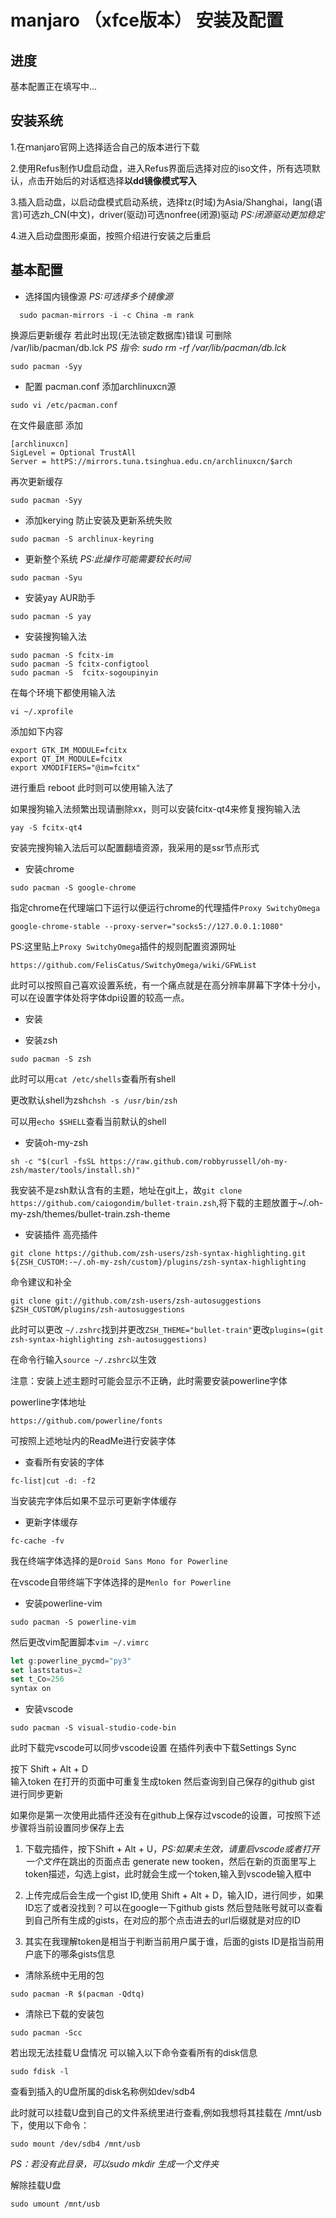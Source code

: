 # manjaro （xfce版本） 安装及配置

## 进度
基本配置正在填写中...

## 安装系统
1.在ｍanjaro官网上选择适合自己的版本进行下载

2.使用Refus制作U盘启动盘，进入Refus界面后选择对应的iso文件，所有选项默认，点击开始后的对话框选择**以dd镜像模式写入**

3.插入启动盘，以启动盘模式启动系统，选择tz(时域)为Asia/Shanghai，lang(语言)可选zh_CN(中文)，driver(驱动)可选nonfree(闭源)驱动  *PS:闭源驱动更加稳定*

4.进入启动盘图形桌面，按照介绍进行安装之后重启

## 基本配置
- 选择国内镜像源 *PS:可选择多个镜像源*
~~~ 
  sudo pacman-mirrors -i -c China -m rank
~~~
换源后更新缓存
若此时出现(无法锁定数据库)错误
可删除 /var/lib/pacman/db.lck
 *PS 指令: sudo rm -rf /var/lib/pacman/db.lck*
~~~
sudo pacman -Syy
~~~
- 配置 pacman.conf  添加archlinuxcn源
~~~
sudo vi /etc/pacman.conf
~~~
在文件最底部
添加
~~~
[archlinuxcn]
SigLevel = Optional TrustAll
Server = httPS://mirrors.tuna.tsinghua.edu.cn/archlinuxcn/$arch
~~~
再次更新缓存
~~~
sudo pacman -Syy
~~~
- 添加kerying 防止安装及更新系统失败
~~~
sudo pacman -S archlinux-keyring
~~~
- 更新整个系统
*PS:此操作可能需要较长时间*
~~~
sudo pacman -Syu
~~~
- 安装yay AUR助手
~~~
sudo pacman -S yay
~~~
- 安装搜狗输入法
~~~
sudo pacman -S fcitx-im
sudo pacman -S fcitx-configtool
sudo pacman -S  fcitx-sogoupinyin
~~~
在每个环境下都使用输入法
~~~
vi ~/.xprofile
~~~
添加如下内容
~~~
export GTK_IM_MODULE=fcitx
export QT_IM_MODULE=fcitx
export XMODIFIERS="@im=fcitx"
~~~
进行重启 reboot
此时则可以使用输入法了

如果搜狗输入法频繁出现请删除xx，则可以安装fcitx-qt4来修复搜狗输入法
~~~
yay -S fcitx-qt4
~~~
安装完搜狗输入法后可以配置翻墙资源，我采用的是ssr节点形式

- 安装chrome
~~~
sudo pacman -S google-chrome 
~~~

指定chrome在代理端口下运行以便运行chrome的代理插件`Proxy SwitchyOmega`
~~~
google-chrome-stable --proxy-server="socks5://127.0.0.1:1080"
~~~

PS:这里贴上`Proxy SwitchyOmega`插件的规则配置资源网址
~~~
https://github.com/FelisCatus/SwitchyOmega/wiki/GFWList
~~~

此时可以按照自己喜欢设置系统，有一个痛点就是在高分辨率屏幕下字体十分小，可以在设置字体处将字体dpi设置的较高一点。

- 安装

- 安装zsh 
~~~
sudo pacman -S zsh
~~~
此时可以用`cat /etc/shells`查看所有shell

更改默认shell为zsh`chsh -s /usr/bin/zsh`

可以用`echo $SHELL`查看当前默认的shell

- 安装oh-my-zsh
~~~
sh -c "$(curl -fsSL https://raw.github.com/robbyrussell/oh-my-zsh/master/tools/install.sh)"
~~~
我安装不是zsh默认含有的主题，地址在git上，故`git clone https://github.com/caiogondim/bullet-train.zsh`,将下载的主题放置于~/.oh-my-zsh/themes/bullet-train.zsh-theme

- 安装插件
高亮插件
~~~
git clone https://github.com/zsh-users/zsh-syntax-highlighting.git ${ZSH_CUSTOM:-~/.oh-my-zsh/custom}/plugins/zsh-syntax-highlighting
~~~
命令建议和补全
~~~
git clone git://github.com/zsh-users/zsh-autosuggestions $ZSH_CUSTOM/plugins/zsh-autosuggestions
~~~
此时可以更改 `~/.zshrc`找到并更改`ZSH_THEME="bullet-train"`更改`plugins=(git zsh-syntax-highlighting zsh-autosuggestions)`

在命令行输入`source ~/.zshrc`以生效

注意：安装上述主题时可能会显示不正确，此时需要安装powerline字体

powerline字体地址
~~~
https://github.com/powerline/fonts
~~~
可按照上述地址内的ReadMe进行安装字体

- 查看所有安装的字体
~~~
fc-list|cut -d: -f2
~~~
当安装完字体后如果不显示可更新字体缓存
- 更新字体缓存
~~~
fc-cache -fv
~~~
我在终端字体选择的是`Droid Sans Mono for Powerline`

在vscode自带终端下字体选择的是`Menlo for Powerline`

- 安装powerline-vim
~~~
sudo pacman -S powerline-vim
~~~
然后更改vim配置脚本`vim ~/.vimrc`

~~~js
let g:powerline_pycmd="py3"
set laststatus=2
set t_Co=256
syntax on
~~~

- 安装vscode
~~~
sudo pacman -S visual-studio-code-bin
~~~
此时下载完vscode可以同步vscode设置
在插件列表中下载Settings Sync

按下 Shift + Alt + D  
输入token 在打开的页面中可重复生成token 
然后查询到自己保存的github gist 进行同步更新

如果你是第一次使用此插件还没有在github上保存过vscode的设置，可按照下述步骤将当前设置同步保存上去

1. 下载完插件，按下Shift + Alt + U，*PS:如果未生效，请重启vscode或者打开一个文件*在跳出的页面点击 generate new tooken，然后在新的页面里写上token描述，勾选上gist，此时就会生成一个token,输入到vscode输入框中

2. 上传完成后会生成一个gist ID,使用 Shift + Alt + D，输入ID，进行同步，如果ID忘了或者没找到？可以在google一下github gists 然后登陆账号就可以查看到自己所有生成的gists，在对应的那个点击进去的url后缀就是对应的ID

3. 其实在我理解token是相当于判断当前用户属于谁，后面的gists ID是指当前用户底下的哪条gists信息

- 清除系统中无用的包
~~~
sudo pacman -R $(pacman -Qdtq)
~~~

- 清除已下载的安装包
~~~
sudo pacman -Scc
~~~

若出现无法挂载Ｕ盘情况
可以输入以下命令查看所有的disk信息
~~~
sudo fdisk -l 
~~~

查看到插入的U盘所属的disk名称例如dev/sdb4

此时就可以挂载U盘到自己的文件系统里进行查看,例如我想将其挂载在 /mnt/usb下，使用以下命令： 
~~~
sudo mount /dev/sdb4 /mnt/usb
~~~
*PS：若没有此目录，可以sudo mkdir 生成一个文件夹*

解除挂载U盘
~~~
sudo umount /mnt/usb
~~~
